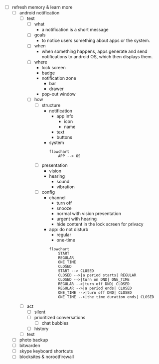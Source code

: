 - [ ] refresh memory & learn more
	- [ ] android notification
		- [ ] test
			- [ ] what
				- a notification is a short message
			- [ ] goals
				- to notice users something about apps or the system.
			- [ ] when
				- when something happens, apps generate and send notifications to android OS, which then displays them.
			- [ ] where
				- lock screen
				- badge
				- notification zone
					- bar
					- drawer
				- pop-out window 
			- [ ] how
				- [ ] structure
					- notification
						- app info
							- icon
							- name
						- text
						- buttons
					- system
						```mermaid
						flowchart
							APP --> OS
						```
				- [ ] presentation
					- vision
					- hearing
						- sound
						- vibration
				- [ ] config
					- channel
						- turn off
						- snooze
						- normal with vision presentation
						- urgent with hearing
						- hide content in the lock screen for privacy
					- app: do not disturb
						- regular
						- one-time
						```mermaid
						flowchart
							START
							REGULAR
							ONE_TIME
							CLOSED
							START --> CLOSED
							CLOSED -->|a period starts| REGULAR
							CLOSED -->|turn on DND| ONE_TIME
							REGULAR -->|turn off DND| CLOSED
							REGULAR -->|a period ends| CLOSED
							ONE_TIME -->|turn off DND| CLOSED
							ONE_TIME -->|the time duration ends| CLOSED
						``` 
		- [ ] act
			- [ ] silent
			- [ ] prioritized conversations
				- [ ] chat bubbles
			- [ ] history
		- [ ] test
	- [ ] photo backup
	- [ ] bitwarden
	- [ ] skype keyboard shortcuts
	- [ ] blocksites & norootfirewall
<!--stackedit_data:
eyJoaXN0b3J5IjpbLTE1NzQ5MTM4MjhdfQ==
-->
